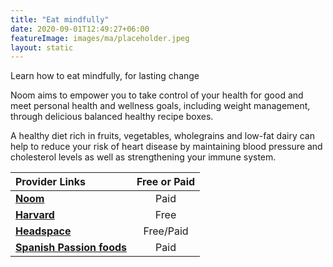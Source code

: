 ```yaml
---
title: "Eat mindfully"
date: 2020-09-01T12:49:27+06:00
featureImage: images/ma/placeholder.jpeg
layout: static
---
```


Learn how to eat mindfully, for lasting change

Noom aims to empower you to take control of your health for good and meet personal health and wellness goals, including weight management, through delicious balanced healthy recipe boxes.

A healthy diet rich in fruits, vegetables, wholegrains and low-fat dairy can help to reduce your risk of heart disease by maintaining blood pressure and cholesterol levels as well as strengthening your immune system.

| Provider Links      | Free or Paid  |  
| :-----------          | :--------------:      |  
| [**Noom**](https://www.noom.com/) | Paid | 
| [**Harvard**](https://www.health.harvard.edu/staying-healthy/8-steps-to-mindful-eating) | Free | 
| [**Headspace**](https://www.headspace.com/mindfulness/mindful-eating) | Free/Paid | 
| [**Spanish Passion foods**](https://www.spanishpassionfoods.co.uk) | Paid | 
  

<br/><br/>






